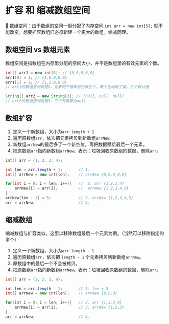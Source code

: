 # 扩容 和 缩减数组空间

📌 数组空间：由于数组的空间一但分配了内存空间 `int arr = new int[5];` 就不能改变。想要扩容数组旧必须新建一个更大的数组。缩减同理。

## 数组空间 vs 数组元素

数组空间是指数组在内存里分配的空间大小，并不是数组里的有效元素的个数。

```java
int[] arr1 = new int[5]; // {0,0,0,0,0}
arr1[0] = 1; // {1,0,0,0,0}
arr1[1] = 2; // {1,2,0,0,0}
// arr1的数组空间就是5，元素的严格来说也有五个，两个主动赋了值，三个默认值

String[] arr2 = new String[3]; // {null, null, null} 
// arr2的数组空间就是3，三个元素都为null
```




## 数组扩容

1. 定义一个新数组，大小为`arr.length + 1`
2. 遍历原数组`arr`，依次把元素拷贝到新数组`arrNew`。
3. 新数组`arrNew`的最后多了一个新空位，再把数据赋给最后一个元素。
4. 把原数组`arr`指向新数组`arrNew`。表示：垃圾回收原数组的数据，删除`arr`。

```java
int[] arr = {1, 2, 3, 4};

int len = arr.length + 1;		// 1.
int[] arrNew = new int[len];    // arrNew {0,0,0,0,0}

for(int i = 0; i < len; i++){   //  2. arr {1,2,3,4}
	arrNew[i] = arr[i];			//  arrNew {1,2,3,4,0}
}
arrNew[len - 1] = 5;       	    // 3. arrNew {1,2,3,4,5}
arr = arrNew;              	    // 4.
```



## 缩减数组

缩减数组与扩容类似，这里以移除数组最后一个元素为例。（当然可以移除指定的多个）

1. 定义一个新数组，大小为`arr.length - 1`
2. 遍历原数组`arr`，依次把 `length - 1` 个元素拷贝到新数组`arrNew`。
3. 原数组中的最后一个不会被拷贝。
4. 把原数组`arr`指向新数组`arrNew`。表示：垃圾回收原数组的数据，删除`arr`。

```java
int[] arr = {1, 2, 3, 4};

int len = arr.length - 1;		// 1. len = 3 
int[] arrNew = new int[len];    // arrNew {0,0,0}

for(int i = 0; i < len; i++){   // 2. arr {1,2,3,4}
	arrNew[i] = arr[i];			// 3. arrNew {1,2,3}
} 
arr = arrNew;                   // 4.
```

